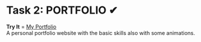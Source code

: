 # Task 2: PORTFOLIO ✔<br>
**Try It** =  [My Portfolio](https://aadipalsingh.github.io/portfolio.io/) <br>
A personal portfolio website with the basic skills also with some animations.<br>

